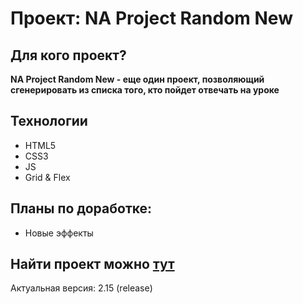 # Проект: NA Project Random New

## Для кого проект?

**NA Project Random New - еще один проект, позволяющий сгенерировать из списка того, кто пойдет отвечать на уроке**

## Технологии

* HTML5
* CSS3
* JS
* Grid & Flex

## Планы по доработке:

* Новые эффекты

## Найти проект можно [тут](https://github.com/reallaw/na-project-random/)

Актуальная версия: 2.15 (release)